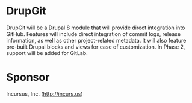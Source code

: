 # DrupGit
DrupGit will be a Drupal 8 module that will provide direct integration into GitHub. Features will include direct integration of commit logs, release information, as well as other project-related metadata. It will also feature pre-built Drupal blocks and views for ease of customization. In Phase 2, support will be added for GitLab.

# Sponsor
Incursus, Inc. (http://incurs.us)
